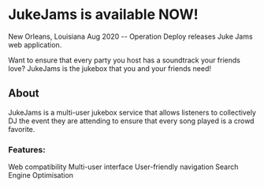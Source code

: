 # JukeJams is available NOW!
 
New Orleans, Louisiana Aug 2020 -- Operation Deploy releases Juke Jams web application.
 
Want to ensure that every party you host has a soundtrack your friends love? JukeJams is the jukebox that you and your friends need! 
 
## About
JukeJams is a multi-user jukebox service that allows listeners to collectively DJ the event they are attending to ensure that every song played is a crowd favorite.
 
### Features:
Web compatibility
Multi-user interface
User-friendly navigation
Search Engine Optimisation
